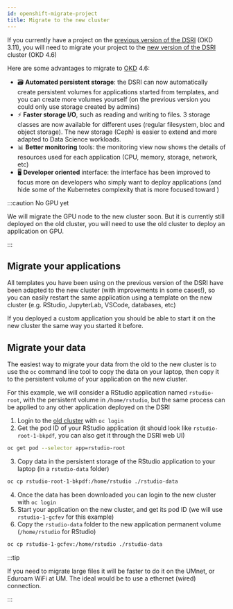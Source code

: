 ```yaml
---
id: openshift-migrate-project
title: Migrate to the new cluster
---
```


If you currently have a project on the [previous version of the DSRI](https://app.dsri.unimaas.nl:8443/console/catalog) (OKD 3.11), you will need to migrate your project to the [new version of the DSRI](https://console-openshift-console.apps.dsri2.unimaas.nl/) cluster (OKD 4.6)

Here are some advantages to migrate to [OKD](https://www.okd.io/) 4.6:

* 🗃️ **Automated persistent storage**: the DSRI can now automatically create persistent volumes for applications started from templates, and you can create more volumes yourself (on the previous version you could only use storage created by admins)
* ⚡ **Faster storage I/O**, such as reading and writing to files. 3 storage classes are now available for different uses (regular filesystem, bloc and object storage). The new storage (Ceph) is easier to extend and more adapted to Data Science workloads.
* 📊 **Better monitoring** tools: the monitoring view now shows the details of resources used for each application (CPU, memory, storage, network, etc)
* 🖥️ **Developer oriented** interface: the interface has been improved to focus more on developers who simply want to deploy applications (and hide some of the Kubernetes complexity that is more focused toward )

:::caution No GPU yet

We will migrate the GPU node to the new cluster soon. But it is currently still deployed on the old cluster, you will need to use the old cluster to deploy an application on GPU.

:::

## Migrate your applications

All templates you have been using on the previous version of the DSRI have been adapted to the new cluster (with improvements in some cases!), so you can easily restart the same application using a template on the new cluster (e.g. RStudio, JupyterLab, VSCode, databases, etc)

If you deployed a custom application you should be able to start it on the new cluster the same way you started it before.

## Migrate your data

The easiest way to migrate your data from the old to the new cluster is to use the `oc` command line tool to copy the data on your laptop, then copy it to the persistent volume of your application on the new cluster.

For this example, we will consider a RStudio application named `rstudio-root`, with the persistent volume in `/home/rstudio`, but the same process can be applied to any other application deployed on the DSRI

1. Login to the [old cluster](https://app.dsri.unimaas.nl:8443/console/catalog) with `oc login`
2. Get the pod ID of your RStudio application (it should look like `rstudio-root-1-bkpdf`, you can also get it through the DSRI web UI)

```bash
oc get pod --selector app=rstudio-root
```

3. Copy data in the persistent storage of the RStudio application to your laptop (in a `rstudio-data` folder)

```bash
oc cp rstudio-root-1-bkpdf:/home/rstudio ./rstudio-data
```

4. Once the data has been downloaded you can login to the new cluster with `oc login`
5. Start your application on the new cluster, and get its pod ID (we will use `rstudio-1-gcfev` for this example)
6. Copy the `rstudio-data` folder to the new application permanent volume (`/home/rstudio` for RStudio)

```bash
oc cp rstudio-1-gcfev:/home/rstudio ./rstudio-data
```

:::tip 

If you need to migrate large files it will be faster to do it on the UMnet, or Eduroam WiFi at UM. The ideal would be to use a ethernet (wired) connection. 

:::


